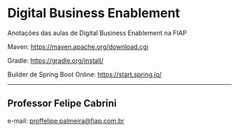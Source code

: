 # Digital Business Enablement

Anotações das aulas de Digital Business Enablement na FIAP

Maven: https://maven.apache.org/download.cgi

Gradle: https://gradle.org/install/

Builder de Spring Boot Online: https://start.spring.io/

---

## Professor Felipe Cabrini

e-mail: proffelipe.palmeira@fiap.com.br